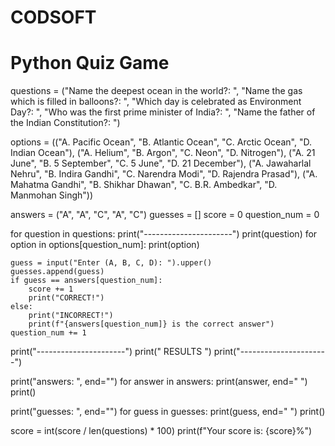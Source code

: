 # CODSOFT
# Python Quiz Game

questions = ("Name the deepest ocean in the world?: ",
             "Name the gas which is filled in balloons?: ",
             "Which day is celebrated as Environment Day?: ",
             "Who was the first prime minister of India?: ",
             "Name the father of the Indian Constitution?: ")

options = (("A. Pacific Ocean", "B. Atlantic Ocean", "C. Arctic Ocean", "D. Indian Ocean"),
           ("A. Helium", "B. Argon", "C. Neon", "D. Nitrogen"),
           ("A. 21 June", "B. 5 September", "C. 5 June", "D. 21 December"),
           ("A. Jawaharlal Nehru", "B. Indira Gandhi", "C. Narendra Modi", "D. Rajendra Prasad"),
           ("A. Mahatma Gandhi", "B. Shikhar Dhawan", "C. B.R. Ambedkar", "D. Manmohan Singh"))

answers = ("A", "A", "C", "A", "C")
guesses = []
score = 0
question_num = 0

for question in questions:
    print("----------------------")
    print(question)
    for option in options[question_num]:
        print(option)

    guess = input("Enter (A, B, C, D): ").upper()
    guesses.append(guess)
    if guess == answers[question_num]:
        score += 1
        print("CORRECT!")
    else:
        print("INCORRECT!")
        print(f"{answers[question_num]} is the correct answer")
    question_num += 1

print("----------------------")
print("       RESULTS        ")
print("----------------------")

print("answers: ", end="")
for answer in answers:
    print(answer, end=" ")
print()

print("guesses: ", end="")
for guess in guesses:
    print(guess, end=" ")
print()

score = int(score / len(questions) * 100)
print(f"Your score is: {score}%")
